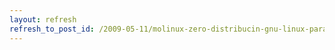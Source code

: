 ```yaml
---
layout: refresh
refresh_to_post_id: /2009-05-11/molinux-zero-distribucin-gnu-linux-para-equipos-obsoletos-y-con-pocos-recursos
---
```

